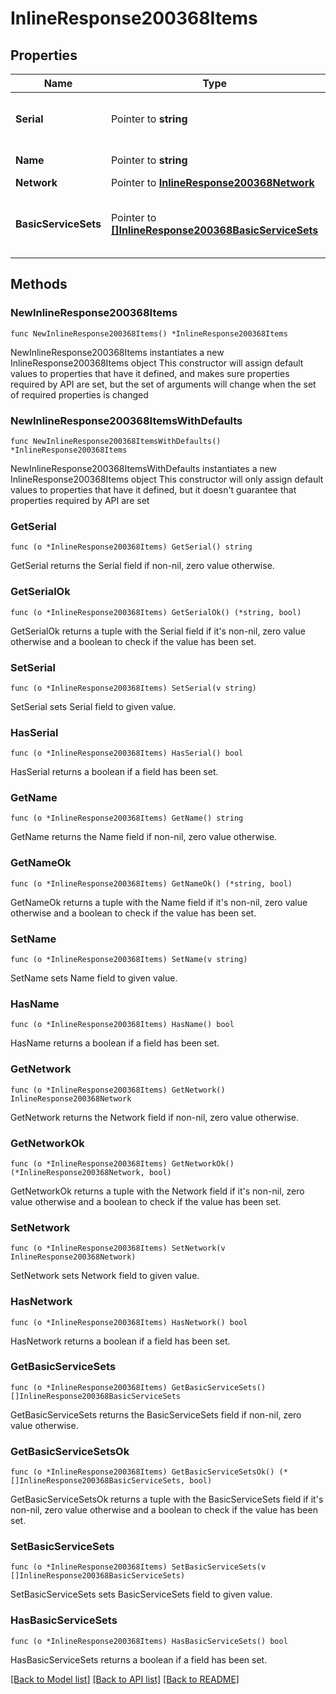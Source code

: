# InlineResponse200368Items

## Properties

Name | Type | Description | Notes
------------ | ------------- | ------------- | -------------
**Serial** | Pointer to **string** | Unique serial number for device. | [optional] 
**Name** | Pointer to **string** | Name of device. | [optional] 
**Network** | Pointer to [**InlineResponse200368Network**](InlineResponse200368Network.md) |  | [optional] 
**BasicServiceSets** | Pointer to [**[]InlineResponse200368BasicServiceSets**](InlineResponse200368BasicServiceSets.md) | Status information for wireless access points. | [optional] 

## Methods

### NewInlineResponse200368Items

`func NewInlineResponse200368Items() *InlineResponse200368Items`

NewInlineResponse200368Items instantiates a new InlineResponse200368Items object
This constructor will assign default values to properties that have it defined,
and makes sure properties required by API are set, but the set of arguments
will change when the set of required properties is changed

### NewInlineResponse200368ItemsWithDefaults

`func NewInlineResponse200368ItemsWithDefaults() *InlineResponse200368Items`

NewInlineResponse200368ItemsWithDefaults instantiates a new InlineResponse200368Items object
This constructor will only assign default values to properties that have it defined,
but it doesn't guarantee that properties required by API are set

### GetSerial

`func (o *InlineResponse200368Items) GetSerial() string`

GetSerial returns the Serial field if non-nil, zero value otherwise.

### GetSerialOk

`func (o *InlineResponse200368Items) GetSerialOk() (*string, bool)`

GetSerialOk returns a tuple with the Serial field if it's non-nil, zero value otherwise
and a boolean to check if the value has been set.

### SetSerial

`func (o *InlineResponse200368Items) SetSerial(v string)`

SetSerial sets Serial field to given value.

### HasSerial

`func (o *InlineResponse200368Items) HasSerial() bool`

HasSerial returns a boolean if a field has been set.

### GetName

`func (o *InlineResponse200368Items) GetName() string`

GetName returns the Name field if non-nil, zero value otherwise.

### GetNameOk

`func (o *InlineResponse200368Items) GetNameOk() (*string, bool)`

GetNameOk returns a tuple with the Name field if it's non-nil, zero value otherwise
and a boolean to check if the value has been set.

### SetName

`func (o *InlineResponse200368Items) SetName(v string)`

SetName sets Name field to given value.

### HasName

`func (o *InlineResponse200368Items) HasName() bool`

HasName returns a boolean if a field has been set.

### GetNetwork

`func (o *InlineResponse200368Items) GetNetwork() InlineResponse200368Network`

GetNetwork returns the Network field if non-nil, zero value otherwise.

### GetNetworkOk

`func (o *InlineResponse200368Items) GetNetworkOk() (*InlineResponse200368Network, bool)`

GetNetworkOk returns a tuple with the Network field if it's non-nil, zero value otherwise
and a boolean to check if the value has been set.

### SetNetwork

`func (o *InlineResponse200368Items) SetNetwork(v InlineResponse200368Network)`

SetNetwork sets Network field to given value.

### HasNetwork

`func (o *InlineResponse200368Items) HasNetwork() bool`

HasNetwork returns a boolean if a field has been set.

### GetBasicServiceSets

`func (o *InlineResponse200368Items) GetBasicServiceSets() []InlineResponse200368BasicServiceSets`

GetBasicServiceSets returns the BasicServiceSets field if non-nil, zero value otherwise.

### GetBasicServiceSetsOk

`func (o *InlineResponse200368Items) GetBasicServiceSetsOk() (*[]InlineResponse200368BasicServiceSets, bool)`

GetBasicServiceSetsOk returns a tuple with the BasicServiceSets field if it's non-nil, zero value otherwise
and a boolean to check if the value has been set.

### SetBasicServiceSets

`func (o *InlineResponse200368Items) SetBasicServiceSets(v []InlineResponse200368BasicServiceSets)`

SetBasicServiceSets sets BasicServiceSets field to given value.

### HasBasicServiceSets

`func (o *InlineResponse200368Items) HasBasicServiceSets() bool`

HasBasicServiceSets returns a boolean if a field has been set.


[[Back to Model list]](../README.md#documentation-for-models) [[Back to API list]](../README.md#documentation-for-api-endpoints) [[Back to README]](../README.md)


